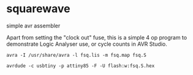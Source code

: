# squarewave
simple avr assembler

Apart from setting the "clock out" fuse, this is a simple 4 op program to demonstrate Logic Analyser use, or cycle counts in AVR Studio.

```avra -I /usr/share/avra -l fsq.lis -m fsq.map fsq.S```

```avrdude -c usbtiny -p attiny85 -F -U flash:w:fsq.S.hex```
